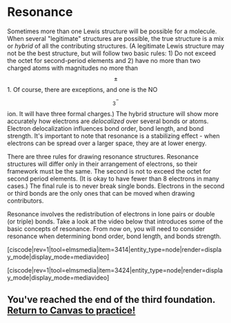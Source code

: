 <div style="float:right;margin:auto"><ebook-button title="Resonance" link="https://genchem.science.psu.edu/07-4-resonance"></ebook-button></div>



# Resonance

Sometimes more than one Lewis structure will be possible for a molecule.  When several "legitimate" structures are possible, the true structure is a mix or _hybrid_ of all the contributing structures. (A legitimate Lewis structure may not be the best structure, but will follow two basic rules: 1) Do not exceed the octet for second-period elements and 2) have no more than two charged atoms with magnitudes no more than $$\pm$$ 1. Of course, there are exceptions, and one is the NO$$_3^-$$ ion.  It will have three formal charges.)  The hybrid structure will show more accurately how electrons are _delocalized_ over several bonds or atoms.  Electron delocalization influences bond order, bond length, and bond strength.  It's important to note that resonance is a stabilizing effect - when electrons can be spread over a larger space, they are at lower energy.  

There are three rules for drawing resonance structures.  Resonance structures will differ only in their arrangement of electrons, so their framework must be the same. The second is not to exceed the octet for second period elements.  (It is okay to have fewer than 8 electrons in many cases.)  The final rule is to never break single bonds.  Electrons in the second or third bonds are the only ones that can be moved when drawing contributors.

Resonance involves the redistribution of electrons in lone pairs or double (or triple) bonds.  Take a look at the video below that introduces some of the basic concepts of resonance. From now on, you will need to consider resonance when determining bond order, bond length, and bonds strength.



[ciscode|rev=1|tool=elmsmedia|item=3414|entity_type=node|render=display_mode|display_mode=mediavideo]


[ciscode|rev=1|tool=elmsmedia|item=3424|entity_type=node|render=display_mode|display_mode=mediavideo]

## You've reached the end of the third foundation.  [Return to Canvas to practice!](http://canvas.psu.edu)
